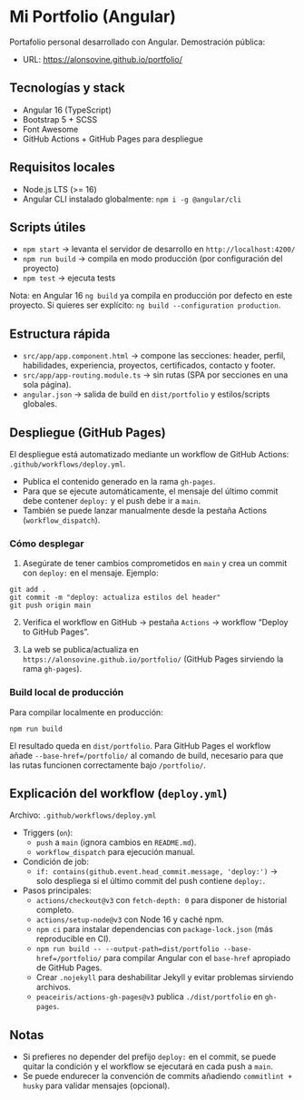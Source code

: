 # Mi Portfolio (Angular)

Portafolio personal desarrollado con Angular. Demostración pública:

- URL: https://alonsovine.github.io/portfolio/

## Tecnologías y stack

- Angular 16 (TypeScript)
- Bootstrap 5 + SCSS
- Font Awesome
- GitHub Actions + GitHub Pages para despliegue

## Requisitos locales

- Node.js LTS (>= 16)
- Angular CLI instalado globalmente: `npm i -g @angular/cli`

## Scripts útiles

- `npm start` → levanta el servidor de desarrollo en `http://localhost:4200/`
- `npm run build` → compila en modo producción (por configuración del proyecto)
- `npm test` → ejecuta tests

Nota: en Angular 16 `ng build` ya compila en producción por defecto en este proyecto. Si quieres ser explícito: `ng build --configuration production`.

## Estructura rápida

- `src/app/app.component.html` → compone las secciones: header, perfil, habilidades, experiencia, proyectos, certificados, contacto y footer.
- `src/app/app-routing.module.ts` → sin rutas (SPA por secciones en una sola página).
- `angular.json` → salida de build en `dist/portfolio` y estilos/scripts globales.

## Despliegue (GitHub Pages)

El despliegue está automatizado mediante un workflow de GitHub Actions: `.github/workflows/deploy.yml`.

- Publica el contenido generado en la rama `gh-pages`.
- Para que se ejecute automáticamente, el mensaje del último commit debe contener `deploy:` y el push debe ir a `main`.
- También se puede lanzar manualmente desde la pestaña Actions (`workflow_dispatch`).

### Cómo desplegar

1) Asegúrate de tener cambios comprometidos en `main` y crea un commit con `deploy:` en el mensaje. Ejemplo:

```
git add .
git commit -m "deploy: actualiza estilos del header"
git push origin main
```

2) Verifica el workflow en GitHub → pestaña `Actions` → workflow “Deploy to GitHub Pages”.

3) La web se publica/actualiza en `https://alonsovine.github.io/portfolio/` (GitHub Pages sirviendo la rama `gh-pages`).

### Build local de producción

Para compilar localmente en producción:

```
npm run build
```

El resultado queda en `dist/portfolio`. Para GitHub Pages el workflow añade `--base-href=/portfolio/` al comando de build, necesario para que las rutas funcionen correctamente bajo `/portfolio/`.

## Explicación del workflow (`deploy.yml`)

Archivo: `.github/workflows/deploy.yml`

- Triggers (`on`):
  - `push` a `main` (ignora cambios en `README.md`).
  - `workflow_dispatch` para ejecución manual.
- Condición de job:
  - `if: contains(github.event.head_commit.message, 'deploy:')` → solo despliega si el último commit del push contiene `deploy:`.
- Pasos principales:
  - `actions/checkout@v3` con `fetch-depth: 0` para disponer de historial completo.
  - `actions/setup-node@v3` con Node 16 y caché npm.
  - `npm ci` para instalar dependencias con `package-lock.json` (más reproducible en CI).
  - `npm run build -- --output-path=dist/portfolio --base-href=/portfolio/` para compilar Angular con el `base-href` apropiado de GitHub Pages.
  - Crear `.nojekyll` para deshabilitar Jekyll y evitar problemas sirviendo archivos.
  - `peaceiris/actions-gh-pages@v3` publica `./dist/portfolio` en `gh-pages`.

## Notas

- Si prefieres no depender del prefijo `deploy:` en el commit, se puede quitar la condición y el workflow se ejecutará en cada push a `main`.
- Se puede endurecer la convención de commits añadiendo `commitlint + husky` para validar mensajes (opcional).
